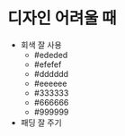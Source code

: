 # 디자인 어려울 때

-   회색 잘 사용
    -   #ededed
    -   #efefef
    -   #dddddd
    -   #eeeeee
    -   #333333
    -   #666666
    -   #999999
-   패딩 잘 주기
